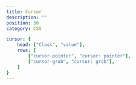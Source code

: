 ```yaml
---
title: Cursor
description: ""
position: 50
category: CSS

cursor: {
	head: ["Class", "value"],
	rows: [
		["cursor-pointer", "cursor: pointer"],
		["cursor-grab", "cursor: grab"],
	]
}
---
```


<c-table pn="cursor"></c-table>
